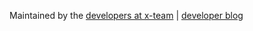 Maintained by the [developers at x-team](https://www.x-team.com) | [developer blog](https://www.x-team.com/blog/)
